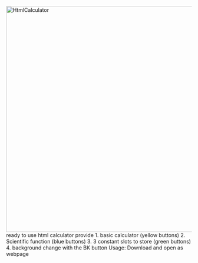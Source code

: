 <img width="613" alt="HtmlCalculator" src="https://github.com/user-attachments/assets/9f464bfc-095f-4da1-a1ec-20cf8174c76d">
ready to use html calculator provide 
  1. basic calculator (yellow buttons)
  2. Scientific function (blue buttons)
  3. 3 constant slots to store (green buttons)
  4. background change with the BK button
Usage:
  Download and open as webpage
